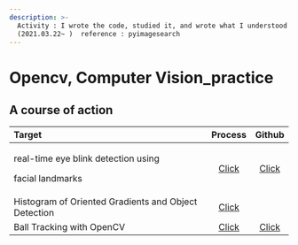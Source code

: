 ```yaml
---
description: >-
  Activity : I wrote the code, studied it, and wrote what I understood
  (2021.03.22~ )  reference : pyimagesearch
---
```


# Opencv, Computer Vision\_practice

## A course of action

<table>
  <thead>
    <tr>
      <th style="text-align:left">Target</th>
      <th style="text-align:center">Process</th>
      <th style="text-align:center">Github</th>
    </tr>
  </thead>
  <tbody>
    <tr>
      <td style="text-align:left">
        <p>real-time eye blink detection using</p>
        <p>facial landmarks</p>
      </td>
      <td style="text-align:center"><a href="https://app.gitbook.com/@dkstjswjd83/s/sunjungan/~/drafts/-MWWoCqiDgNFdcEc6ilu/facial-landmarks-with-dlib-opencv-and-python">Click</a>
      </td>
      <td style="text-align:center"><a href="https://github.com/sunjungAn/Opencv_practice/tree/master/Facial%20landmarks%20with%20dlib%2C%20OpenCV%2C%20and%20Python">Click</a>
      </td>
    </tr>
    <tr>
      <td style="text-align:left">Histogram of Oriented Gradients and Object Detection</td>
      <td style="text-align:center"><a href="https://app.gitbook.com/@dkstjswjd83/s/sunjungan/~/drafts/-MX0x-XyWb9s63hK7a6C/histogram-of-oriented-gradients-and-object-detection">Click</a>
      </td>
      <td style="text-align:center"></td>
    </tr>
    <tr>
      <td style="text-align:left">Ball Tracking with OpenCV</td>
      <td style="text-align:center"><a href="https://app.gitbook.com/@dkstjswjd83/s/sunjungan/~/drafts/-MXFG-VpEHGDROVllhVy/ball-tracking-with-opencv">Click</a>
      </td>
      <td style="text-align:center"><a href="https://github.com/sunjungAn/Opencv_practice/blob/master/ball-tracking-with-opencv/ball_tracking.py">Click</a>
      </td>
    </tr>
  </tbody>
</table>



